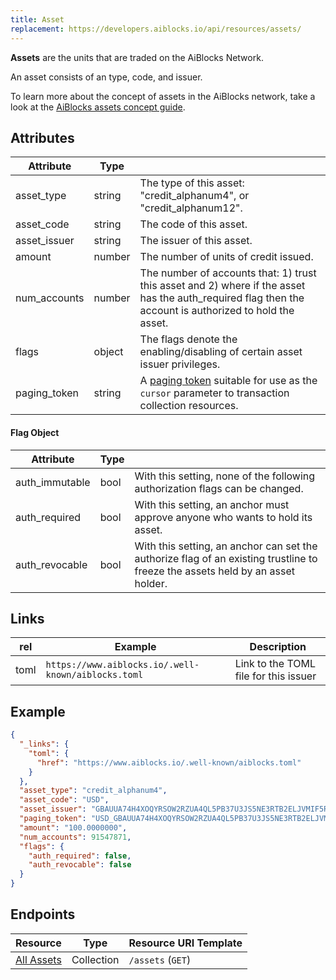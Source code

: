 ```yaml
---
title: Asset
replacement: https://developers.aiblocks.io/api/resources/assets/
---
```


**Assets** are the units that are traded on the AiBlocks Network.

An asset consists of an type, code, and issuer.

To learn more about the concept of assets in the AiBlocks network, take a look at the [AiBlocks assets concept guide](https://www.aiblocks.io/developers/guides/concepts/assets.html).

## Attributes

|    Attribute     |  Type  |                                                                                                                                |
| ---------------- | ------ | ------------------------------------------------------------------------------------------------------------------------------ |
| asset_type               | string | The type of this asset: "credit_alphanum4", or "credit_alphanum12". |
| asset_code               | string | The code of this asset.   |
| asset_issuer             | string | The issuer of this asset. |
| amount                   | number | The number of units of credit issued. |
| num_accounts             | number | The number of accounts that: 1) trust this asset and 2) where if the asset has the auth_required flag then the account is authorized to hold the asset. |
| flags                    | object | The flags denote the enabling/disabling of certain asset issuer privileges. |
| paging_token             | string | A [paging token](./page.md) suitable for use as the `cursor` parameter to transaction collection resources.                   |

#### Flag Object
|    Attribute     |  Type  |                                                                                                                                |
| ---------------- | ------ | ------------------------------------------------------------------------------------------------------------------------------ |
| auth_immutable             | bool | With this setting, none of the following authorization flags can be changed. |
| auth_required              | bool | With this setting, an anchor must approve anyone who wants to hold its asset.  |
| auth_revocable             | bool | With this setting, an anchor can set the authorize flag of an existing trustline to freeze the assets held by an asset holder.  |

## Links
| rel          | Example                                                                                           | Description                                                
|--------------|---------------------------------------------------------------------------------------------------|------------------------------------------------------------
| toml  | `https://www.aiblocks.io/.well-known/aiblocks.toml`| Link to the TOML file for this issuer |

## Example

```json
{
  "_links": {
    "toml": {
      "href": "https://www.aiblocks.io/.well-known/aiblocks.toml"
    }
  },
  "asset_type": "credit_alphanum4",
  "asset_code": "USD",
  "asset_issuer": "GBAUUA74H4XOQYRSOW2RZUA4QL5PB37U3JS5NE3RTB2ELJVMIF5RLMAG",
  "paging_token": "USD_GBAUUA74H4XOQYRSOW2RZUA4QL5PB37U3JS5NE3RTB2ELJVMIF5RLMAG_credit_alphanum4",
  "amount": "100.0000000",
  "num_accounts": 91547871,
  "flags": {
    "auth_required": false,
    "auth_revocable": false
  }
}
```

## Endpoints

|  Resource                                |    Type    |    Resource URI Template     |
| ---------------------------------------- | ---------- | ---------------------------- |
| [All Assets](../endpoints/assets-all.md) | Collection | `/assets` (`GET`)            |
